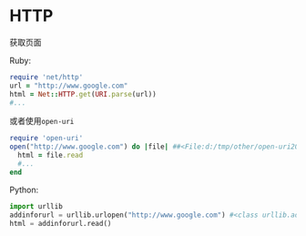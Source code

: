 HTTP
====

获取页面

Ruby:

```ruby
require 'net/http'
url = "http://www.google.com"
html = Net::HTTP.get(URI.parse(url))
#...
```

或者使用`open-uri`
```ruby
require 'open-uri'
open("http://www.google.com") do |file| ##<File:d:/tmp/other/open-uri20130607-13872-1c2fm1l>, Tempfile
  html = file.read
  #...
end
```

Python:
```python
import urllib
addinforurl = urllib.urlopen("http://www.google.com") #<class urllib.addinfourl at ...>
html = addinforurl.read()
```

